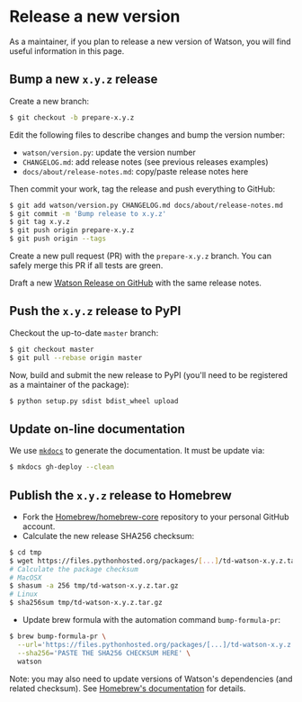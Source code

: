 # Release a new version

As a maintainer, if you plan to release a new version of Watson, you will find
useful information in this page.

## Bump a new `x.y.z` release

Create a new branch:

```bash
$ git checkout -b prepare-x.y.z
```

Edit the following files to describe changes and bump the version number:

* `watson/version.py`: update the version number
* `CHANGELOG.md`: add release notes (see previous releases examples)
* `docs/about/release-notes.md`: copy/paste release notes here

Then commit your work, tag the release and push everything to GitHub:

```bash
$ git add watson/version.py CHANGELOG.md docs/about/release-notes.md
$ git commit -m 'Bump release to x.y.z'
$ git tag x.y.z
$ git push origin prepare-x.y.z
$ git push origin --tags
```

Create a new pull request (PR) with the `prepare-x.y.z` branch. You can safely
merge this PR if all tests are green.

Draft a new [Watson Release on
GitHub](https://github.com/TailorDev/Watson/releases) with the same release
notes.

## Push the `x.y.z` release to PyPI

Checkout the up-to-date `master` branch:

```bash
$ git checkout master
$ git pull --rebase origin master
```

Now, build and submit the new release to PyPI (you'll need to be registered as a
maintainer of the package):

```bash
$ python setup.py sdist bdist_wheel upload
```

## Update on-line documentation

We use [`mkdocs`](http://www.mkdocs.org) to generate the documentation. It must
be update via:

```bash
$ mkdocs gh-deploy --clean
```

## Publish the `x.y.z` release to Homebrew

* Fork the [Homebrew/homebrew-core](https://github.com/Homebrew/homebrew-core)
  repository to your personal GitHub account.
* Calculate the new release SHA256 checksum:

```bash
$ cd tmp
$ wget https://files.pythonhosted.org/packages/[...]/td-watson-x.y.z.tar.gz
# Calculate the package checksum
# MacOSX
$ shasum -a 256 tmp/td-watson-x.y.z.tar.gz
# Linux
$ sha256sum tmp/td-watson-x.y.z.tar.gz
```

* Update brew formula with the automation command `bump-formula-pr`:

```bash
$ brew bump-formula-pr \
  --url='https://files.pythonhosted.org/packages/[...]/td-watson-x.y.z.tar.gz' \
  --sha256='PASTE THE SHA256 CHECKSUM HERE' \
  watson
```

Note: you may also need to update versions of Watson's dependencies (and related
checksum). See [Homebrew's
documentation](https://docs.brew.sh/How-To-Open-a-Homebrew-Pull-Request.html)
for details.

